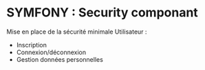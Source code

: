 # SYMFONY : Security componant

Mise en place de la sécurité minimale Utilisateur :
- Inscription
- Connexion/déconnexion
- Gestion données personnelles
